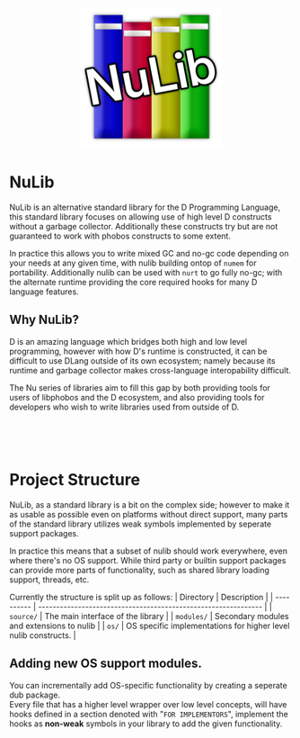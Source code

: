 <p align="center">
  <img src="nulib.png" alt="NuMem" style="width: 50%; max-width: 512px; height: auto;">
</p>

# NuLib

NuLib is an alternative standard library for the D Programming Language, this standard library focuses
on allowing use of high level D constructs without a garbage collector. Additionally these constructs try
but are not guaranteed to work with phobos constructs to some extent.

In practice this allows you to write mixed GC and no-gc code depending on your needs at any given time,
with nulib building ontop of `numem` for portability. Additionally nulib can be used with `nurt` to go
fully no-gc; with the alternate runtime providing the core required hooks for many D language features.

## Why NuLib?

D is an amazing language which bridges both high and low level programming, however with how D's runtime
is constructed, it can be difficult to use DLang outside of its own ecosystem; namely because its runtime
and garbage collector makes cross-language interopability difficult.

The Nu series of libraries aim to fill this gap by both providing tools for users of libphobos and the D
ecosystem, and also providing tools for developers who wish to write libraries used from outside of D.

&nbsp;  
&nbsp;  
&nbsp;  

# Project Structure

NuLib, as a standard library is a bit on the complex side; however to make it as usable as possible
even on platforms without direct support, many parts of the standard library utilizes weak symbols
implemented by seperate support packages.

In practice this means that a subset of nulib should work everywhere, even where there's no OS support.
While third party or builtin support packages can provide more parts of functionality, such as shared library
loading support, threads, etc.

Currently the structure is split up as follows:
| Directory  | Description                                                    |
| ---------- | -------------------------------------------------------------- |
| `source/`  | The main interface of the library                              |
| `modules/` | Secondary modules and extensions to nulib                      |
| `os/`      | OS specific implementations for higher level nulib constructs. |

## Adding new OS support modules.
You can incrementally add OS-specific functionality by creating a seperate dub package.  
Every file that has a higher level wrapper over low level concepts, will have hooks defined
in a section denoted with "`FOR IMPLEMENTORS`", implement the hooks as **non-weak** symbols
in your library to add the given functionality.

&nbsp;  
&nbsp;  
&nbsp;  